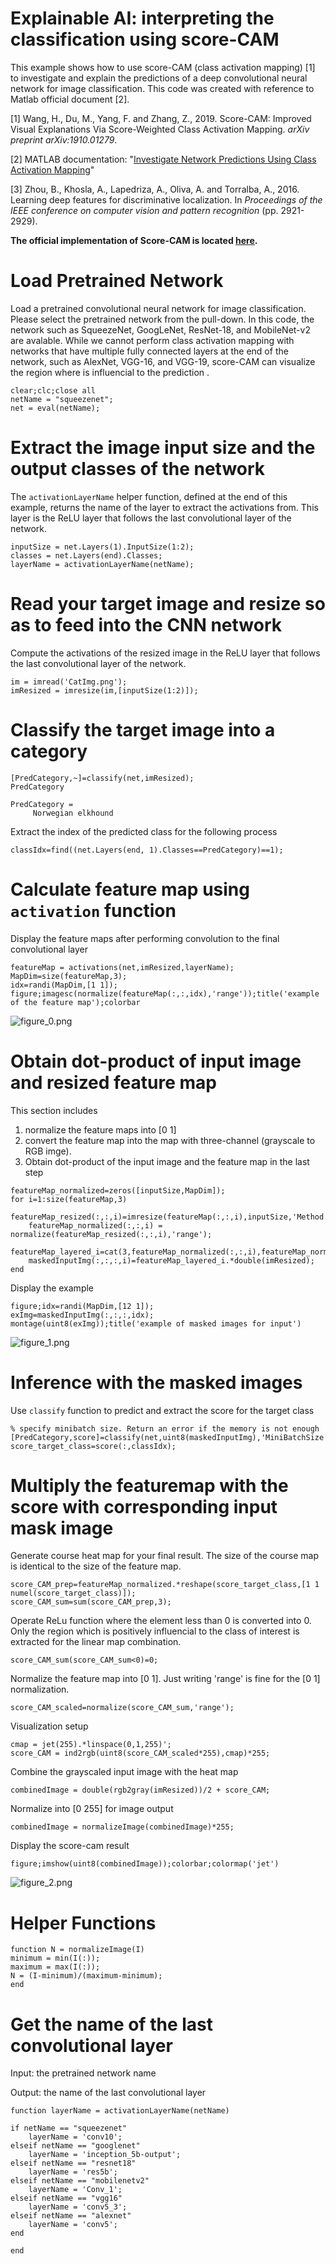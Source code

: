 # Explainable AI: interpreting the classification using score-CAM

This example shows how to use score-CAM (class activation mapping) [1] to investigate and explain the predictions of a deep convolutional neural network for image classification. This code was created with reference to Matlab official document [2]. 

[1] Wang, H., Du, M., Yang, F. and Zhang, Z., 2019. Score-CAM: Improved Visual Explanations Via Score-Weighted Class Activation Mapping. *arXiv preprint arXiv:1910.01279*.

[2] MATLAB documentation: "[Investigate Network Predictions Using Class Activation Mapping](https://jp.mathworks.com/help/deeplearning/ug/investigate-network-predictions-using-class-activation-mapping.html)"  

[3] Zhou, B., Khosla, A., Lapedriza, A., Oliva, A. and Torralba, A., 2016. Learning deep features for discriminative localization. In *Proceedings of the IEEE conference on computer vision and pattern recognition* (pp. 2921-2929).  

**The official implementation of Score-CAM is located [here](https://github.com/haofanwang/Score-CAM).**


# Load Pretrained Network 

Load a pretrained convolutional neural network for image classification. Please select the pretrained network from the pull-down. In this code, the network such as SqueezeNet, GoogLeNet, ResNet-18, and MobileNet-v2 are avalable. While we cannot perform class activation mapping with networks that have multiple fully connected layers at the end of the network, such as AlexNet, VGG-16, and VGG-19, score-CAM can visualize the region where is influencial to the prediction .

```matlab:Code
clear;clc;close all
netName = "squeezenet";
net = eval(netName);
```

# Extract the image input size and the output classes of the network

 The `activationLayerName` helper function, defined at the end of this example, returns the name of the layer to extract the activations from. This layer is the ReLU layer that follows the last convolutional layer of the network.

```matlab:Code
inputSize = net.Layers(1).InputSize(1:2);
classes = net.Layers(end).Classes;
layerName = activationLayerName(netName);
```

# Read your target image and resize so as to feed into the CNN network

Compute the activations of the resized image in the ReLU layer that follows the last convolutional layer of the network.

```matlab:Code
im = imread('CatImg.png');
imResized = imresize(im,[inputSize(1:2)]);
```

# Classify the target image into a category 

```matlab:Code
[PredCategory,~]=classify(net,imResized);
PredCategory
```

```text:Output
PredCategory = 
     Norwegian elkhound 

```

Extract the index of the predicted class for the following process

```matlab:Code
classIdx=find((net.Layers(end, 1).Classes==PredCategory)==1);
```

# Calculate feature map using `activation` function

 Display the feature maps after performing convolution to the final convolutional layer

```matlab:Code
featureMap = activations(net,imResized,layerName);
MapDim=size(featureMap,3);
idx=randi(MapDim,[1 1]);
figure;imagesc(normalize(featureMap(:,:,idx),'range'));title('example of the feature map');colorbar
```

![figure_0.png](README_images/figure_0.png)

# Obtain dot-product of input image and resized feature map

This section includes

   1.  normalize the feature maps into [0 1] 
   1.  convert the feature map into the map with three-channel (grayscale to RGB imge).  
   1.  Obtain dot-product of the input image and the feature map in the last step 

```matlab:Code
featureMap_normalized=zeros([inputSize,MapDim]);
for i=1:size(featureMap,3)
    featureMap_resized(:,:,i)=imresize(featureMap(:,:,i),inputSize,'Method',"bilinear");    
    featureMap_normalized(:,:,i) = normalize(featureMap_resized(:,:,i),'range');
    featureMap_layered_i=cat(3,featureMap_normalized(:,:,i),featureMap_normalized(:,:,i),featureMap_normalized(:,:,i)); 
    maskedInputImg(:,:,:,i)=featureMap_layered_i.*double(imResized);
end
```

Display the example 

```matlab:Code
figure;idx=randi(MapDim,[12 1]);
exImg=maskedInputImg(:,:,:,idx);
montage(uint8(exImg));title('example of masked images for input')
```

![figure_1.png](README_images/figure_1.png)

# Inference with the masked images

Use `classify` function to predict and extract the score for the target class

```matlab:Code
% specify minibatch size. Return an error if the memory is not enough   
[PredCategory,score]=classify(net,uint8(maskedInputImg),'MiniBatchSize',32);
score_target_class=score(:,classIdx);
```

# Multiply the featuremap with the score with corresponding input mask image 

Generate course heat map for your final result. The size of the course map is identical to the size of the feature map.  

```matlab:Code
score_CAM_prep=featureMap_normalized.*reshape(score_target_class,[1 1 numel(score_target_class)]);
score_CAM_sum=sum(score_CAM_prep,3);
```

Operate ReLu function where the element less than 0 is converted into 0. Only the region which is positively influencial to the class of interest is extracted for the linear map combination.   

```matlab:Code
score_CAM_sum(score_CAM_sum<0)=0;
```

Normalize the feature map into [0 1]. Just writing 'range' is fine for the [0 1] normalization.  

```matlab:Code
score_CAM_scaled=normalize(score_CAM_sum,'range');
```

Visualization setup

```matlab:Code
cmap = jet(255).*linspace(0,1,255)';
score_CAM = ind2rgb(uint8(score_CAM_scaled*255),cmap)*255;
```

Combine the grayscaled input image with the heat map

```matlab:Code
combinedImage = double(rgb2gray(imResized))/2 + score_CAM;
```

Normalize into [0 255] for image output

```matlab:Code
combinedImage = normalizeImage(combinedImage)*255;
```

Display the score-cam result

```matlab:Code
figure;imshow(uint8(combinedImage));colorbar;colormap('jet')
```

![figure_2.png](README_images/figure_2.png)

# Helper Functions

```matlab:Code
function N = normalizeImage(I)
minimum = min(I(:));
maximum = max(I(:));
N = (I-minimum)/(maximum-minimum);
end
```

# Get the name of the last convolutional layer

Input: the pretrained network name 

Output: the name of the last convolutional layer

```matlab:Code
function layerName = activationLayerName(netName)

if netName == "squeezenet"
    layerName = 'conv10';
elseif netName == "googlenet"
    layerName = 'inception_5b-output';
elseif netName == "resnet18"
    layerName = 'res5b';
elseif netName == "mobilenetv2"
    layerName = 'Conv_1';
elseif netName == "vgg16"
    layerName = 'conv5_3';
elseif netName == "alexnet"
    layerName = 'conv5';
end

end
```
